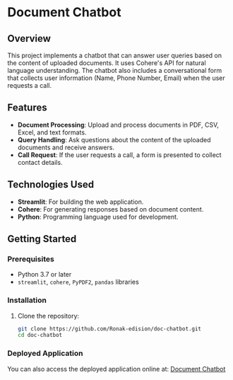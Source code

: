 # Document Chatbot

## Overview

This project implements a chatbot that can answer user queries based on the content of uploaded documents. It uses Cohere's API for natural language understanding. The chatbot also includes a conversational form that collects user information (Name, Phone Number, Email) when the user requests a call.

## Features

- **Document Processing**: Upload and process documents in PDF, CSV, Excel, and text formats.
- **Query Handling**: Ask questions about the content of the uploaded documents and receive answers.
- **Call Request**: If the user requests a call, a form is presented to collect contact details.

## Technologies Used

- **Streamlit**: For building the web application.
- **Cohere**: For generating responses based on document content.
- **Python**: Programming language used for development.

## Getting Started

### Prerequisites

- Python 3.7 or later
- `streamlit`, `cohere`, `PyPDF2`, `pandas` libraries

### Installation

1. Clone the repository:
   ```bash
   git clone https://github.com/Ronak-edision/doc-chatbot.git
   cd doc-chatbot

### Deployed Application

You can also access the deployed application online at: [Document Chatbot](https://doc-chatbot-ronakshrestha.streamlit.app/)


